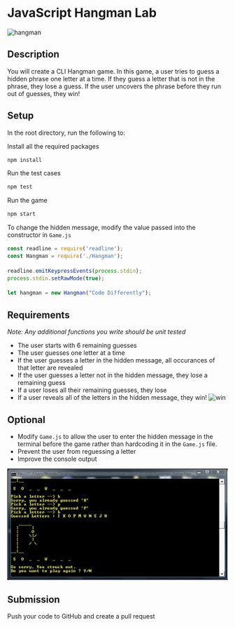 # JavaScript Hangman Lab

![hangman](https://media.giphy.com/media/ybQIv0CsYm1XY9A8Dm/giphy.gif)

## Description
You will create a CLI Hangman game. In this game, a user tries to guess a hidden phrase one letter at a time. If they guess a letter that is not in the phrase, they lose a guess. If the user uncovers the phrase before they run out of guesses, they win!

## Setup

In the root directory, run the following to:

Install all the required packages
```bash
npm install
```

Run the test cases
```bash
npm test
```

Run the game
```bash
npm start 
```

To change the hidden message, modify the value passed into the constructor in `Game.js`
```javascript
const readline = require('readline');
const Hangman = require('./Hangman');

readline.emitKeypressEvents(process.stdin);
process.stdin.setRawMode(true);

let hangman = new Hangman("Code Differently");
```

## Requirements

*Note: Any additional functions you write should be unit tested*

* The user starts with 6 remaining guesses
* The user guesses one letter at a time
* If the user guesses a letter in the hidden message, all occurances of that letter are revealed
* If the user guesses a letter not in the hidden message, they lose a remaining guess
* If a user loses all their remaining guesses, they lose
* If a user reveals all of the letters in the hidden message, they win!
![win](https://media.giphy.com/media/o75ajIFH0QnQC3nCeD/giphy.gif)

## Optional
* Modify `Game.js` to allow the user to enter the hidden message in the terminal before the game rather than hardcoding it in the `Game.js` file.
* Prevent the user from reguessing a letter
* Improve the console output

![ui](optionalUI.jpg)


## Submission
Push your code to GitHub and create a pull request


